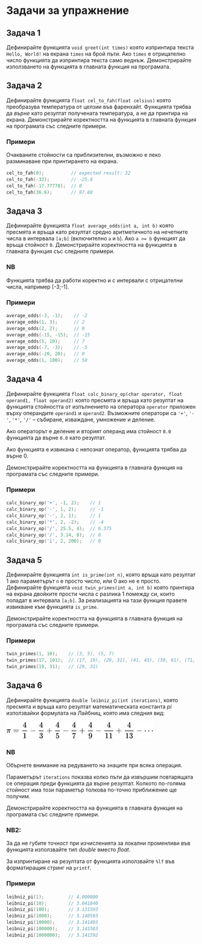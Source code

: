 # Задачи за упражнение

## Задача 1
Дефинирайте функцията `void greet(int times)` която изпринтира текста `Hello, World!` на екрана `times` на брой пъти. Ако `times` е отрицателно число функцията да изпринтира текста само веднъж. Демонстрирайте използването на функцията в главната функция на програмата.


## Задача 2
Дефинирайте функцията `float cel_to_fah(float celsius)` която преобразува температура от целзии във фаренхайт. Функцията трябва да _върне_ като резултат получената температура, а не да принтира на екрана. Демонстрирайте коректността на функцията в главната функция на програмата със следните примери.

### Примери
Очакваните стойности са приблизителни, възможно е леко разминаване при принтирането на екрана.
```c
cel_to_fah(0);          // expected result: 32
cel_to_fah(-32);        // -25.6
cel_to_fah(-17.77778);  // 0
cel_to_fah(36.6);       // 97.88
```


## Задача 3
Дефинирайте функцията `float average_odds(int a, int b)` която пресмята и връща като резултат средно аритметичното на нечетните числа в интервала `[a;b]` (включително `a` и `b`). Ако `a >= b` функцият да връща стойност `0`.
Демонстрирайте коректността на функцията в главната функция със следните примери.

### NB
Функцията трябва да работи коректно и с интервали с отрицателни числа, например [-3;-1].

### Примери
```c
average_odds(-3, -1);    // -2
average_odds(1, 3);      // 2
average_odds(2, 2);      // 0
average_odds(-15, -15);  // -15
average_odds(5, 10);     // 7
average_odds(-7, -3);    // -5
average_odds(-20, 20);   // 0
average_odds(1, 100);    // 50
```


## Задача 4
Дефинирайте функцията `float calc_binary_op(char operator, float operand1, float operand2)` която пресмята и връща като резултат на функцията стойността от изпълнението на оператора `operator` приложен върху операндите `operand1` и `operand2`. Възможните оператори са `'+'`, `'-'`, `'*'`, `'/'` – събиране, изваждане, умножение и деление.

Ако операторът е деление и вторият операнд има стойност `0.0` функцията да върне `0.0` като резултат.

Ако функцията е извикана с непознат оператор, функцията трябва да върне 0.

Демонстрирайте коректността на функцията в главната функция на програмата със следните примери.

### Примери
```c
calc_binary_op('+', -1, 2);    // 1
calc_binary_op('-', 1, 2);     // -1
calc_binary_op('-', 2, 1);     // 1
calc_binary_op('*', 2, -2);    // -4
calc_binary_op('/', 25.5, 4);  // 6.375
calc_binary_op('/', 3.14, 0);  // 0
calc_binary_op('i', 2, 200);   // 0
```


## Задача 5
Дефинирайте функцията `int is_prime(int n)`, която връща като резултат 1 ако параметърът `n` е просто число, или 0 ако не е просто.
Дефинирайте функцията `void twin_primes(int a, int b)` която принтира на екрана двойките прости числа с разлика 1 помежду си, които попадат в интервала `[a;b]`. За реализацията на тази функция правете извикване към функцията `is_prime`.

Демонстрирайте коректността на функцията в главната функция на програмата със следните примери.

### Примери
```c
twin_primes(1, 10);    // (3, 5), (5, 7)
twin_primes(17, 101);  // (17, 19), (29, 31), (41, 43), (59, 61), (71, 73)
twin_primes(19, 31);   // (29, 31)
```


## Задача 6
Дефинирайте функцията `double leibniz_pi(int iterations)`, която пресмята и връща като резултат математическата константа *pi* използвайки формулата на Лайбниц, която има следния вид:

![Leibniz formula](leibniz-formula.png)

### NB
Обърнете внимание на редуването на знаците при всяка операция.

Параметърът `iterations` показва колко пъти да извършим повтарящата се операция преди функцията да върне резултат. Колкото по-голяма стойност има този параметър толкова по-точно приближение ще получим.

Демонстрирайте коректността на функцията в главната функция на програмата със следните примери.

### NB2:
За да не губите точност при изчисленията за локални променливи във функцията използвайте тип _double_ вместо _float_.

За изпринтиране на резултата от функцията използвайте `%lf` във форматиращия стринг на `printf`.

### Примери

```c
leibniz_pi(1);         // 4.000000
leibniz_pi(10);        // 3.041840
leibniz_pi(100);       // 3.131593
leibniz_pi(1000);      // 3.140593
leibniz_pi(10000);     // 3.141493
leibniz_pi(100000);    // 3.141583
leibniz_pi(1000000);   // 3.141592
